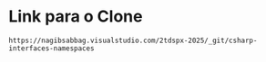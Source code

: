 # Link para o Clone
```
https://nagibsabbag.visualstudio.com/2tdspx-2025/_git/csharp-interfaces-namespaces
```